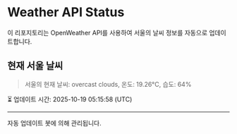 
# Weather API Status

이 리포지토리는 OpenWeather API를 사용하여 서울의 날씨 정보를 자동으로 업데이트합니다.

## 현재 서울 날씨
> 서울의 현재 날씨: overcast clouds, 온도: 19.26°C, 습도: 64%

⏳ 업데이트 시간: 2025-10-19 05:15:58 (UTC)

---
자동 업데이트 봇에 의해 관리됩니다.
